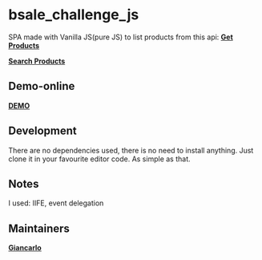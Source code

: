 # bsale_challenge_js
SPA made with Vanilla JS(pure JS) to list products from this api: 
**[Get Products](https://bsale-challenge2022.herokuapp.com/api/products)**

**[Search Products](https://bsale-challenge2022.herokuapp.com/api/products/search/?q=ma)**
 
## Demo-online

**[DEMO](https://hopeful-johnson-e5e83f.netlify.app/)**
## Development
There are no dependencies used, there is no need to install anything. Just clone it in your favourite editor code. As simple as that.
## Notes
I used: IIFE, event delegation

## Maintainers
 **[Giancarlo](https://github.com/jewelazo)**
